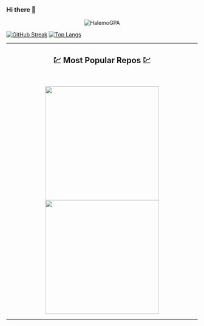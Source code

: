 ### Hi there 👋
<p  align="center">
<img src="https://visitor-badge.laobi.icu/badge?page_id=mazidan77" alt="HalemoGPA"/>       
</p>

<!--
**mazidan77/mazidan77** is a ✨ _special_ ✨ repository because its `README.md` (this file) appears on your GitHub profile.

Here are some ideas to get you started:

- 🔭 I’m currently working on ...
- 🌱 I’m currently learning ...
- 👯 I’m looking to collaborate on ...
- 🤔 I’m looking for help with ...
- 💬 Ask me about ...
- 📫 How to reach me: ...
- 😄 Pronouns: ...
- ⚡ Fun fact: ...
-->
[![GitHub Streak](https://streak-stats.demolab.com?user=mazidan77&theme=dark&border_radius=4.6)](https://git.io/streak-stats)
[![Top Langs](https://github-readme-stats.vercel.app/api/top-langs/?username=mazidan77&layout=compact)](https://github.com/anuraghazra/github-readme-stats)

<hr>
<h2 align="center">💹 Most Popular Repos 💹</h2>
<br>
<p align="center">
<a href="https://github.com/mazidan77/weather">
  <img width=300 align="center" src="https://github-readme-stats.vercel.app/api/pin/?username=mazidan77&repo=mazidan77/weather&title_color=ffffff&text_color=c9cacc&icon_color=2bbc8a&bg_color=1d1f21" />
</a>   
  
<a href="https://github.com/mazidan77/ITI-MVC-TASKS">
  <img width=300 align="center" src="https://github-readme-stats.vercel.app/api/pin/?username=mazidan77&repo=ITI-MVC-TASKS&title_color=ffffff&text_color=c9cacc&icon_color=2bbc8a&bg_color=1d1f21" />
</a>    

</p>

<hr>


